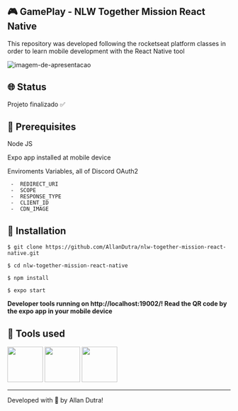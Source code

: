 ## 🎮 GamePlay - NLW Together Mission React Native
<p>This repository was developed following the rocketseat platform classes in order to learn mobile development with the React Native tool</p>

![imagem-de-apresentacao](https://ik.imagekit.io/ghmg33v8b/nlw-together-mission-react-native-presentation_8OGgXAJ_3.png?ik-sdk-version=javascript-1.4.3&updatedAt=1657756592970)

## 🌐 Status
<p>Projeto finalizado ✅</p>

## 🧰 Prerequisites
<p>Node JS</p>

<p>Expo app installed at mobile device</p>

Enviroments Variables, all of Discord OAuth2

	 -  REDIRECT_URI
	 -  SCOPE
	 -  RESPONSE_TYPE
	 -  CLIENT_ID
	 -  CDN_IMAGE

## 🔧 Installation
`$ git clone https://github.com/AllanDutra/nlw-together-mission-react-native.git`

`$ cd nlw-together-mission-react-native`

`$ npm install`

`$ expo start`

<strong>Developer tools running on http://localhost:19002/! Read the QR code by the expo app in your mobile device</strong>

## 🔨 Tools used

<div>
<img src="https://cdn.jsdelivr.net/gh/devicons/devicon/icons/react/react-original.svg" width="80" /> 
<img src="https://cdn.jsdelivr.net/gh/devicons/devicon/icons/typescript/typescript-original.svg" width="80" />
<img src="https://ik.imagekit.io/ghmg33v8b/technologies-logos/expo-svgrepo-com_AW_o-Ysw0.svg?ik-sdk-version=javascript-1.4.3&updatedAt=1657839574098" width="80" />
</div>

<hr>

Developed with 💜 by Allan Dutra!

